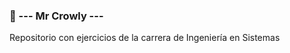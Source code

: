 ### 👋  --- Mr Crowly ---

Repositorio con ejercicios de la carrera de Ingeniería en Sistemas
<!---
nicolas-alonso-uai/nicolas-alonso-uai is a ✨ special ✨ repository because its `README.md` (this file) appears on your GitHub profile.
You can click the Preview link to take a look at your changes.
--->
